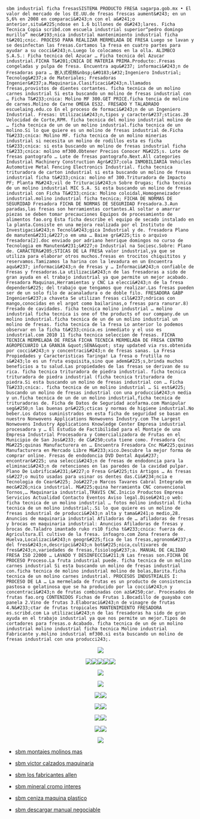 
```
sbm industrial ficha fresasSISTEMA PRODUCTO FRESA sagarpa.gob.mx • El valor del mercado de los EE.UU.de fresas frescas aument&#243; en un 5,6% en 2008 en comparaci&#243;n con el a&#241;o anterior,situ&#225;ndose en 1.6 billones de d&#243;lares. Ficha Tecnica Copia scribd.com escuela industrial superior“pedro domingo murillo” mec&#193;nica industrial mantenimiento industrial ficha t&#201;cnic. PROCESO PARA REALIZAR MERMELADA DE FRESA Luego se lavan y se desinfectan las fresas.Cortamos la fresa en cuatro partes para ayudar a su cocci&#243;n.Luego lo colocamos en la olla. ALIMBCO S.A.S.: Ficha tecnica del Azucar … Ficha tecnica del Azucar industrial.FICHA T&#201;CNICA DE MATERIA PRIMA.Producto:.Fresas congeladas y pulpa de fresa. Encuentra aqu&#237; informaci&#243;n de Fresadoras para … 嵌入式视频&nbsp;&#0183;&#32;Ingeniero Industrial; Tecnolog&#237;a de Materiales; Fresadoras Ingenier&#237;a.Maquinaria.Clasificaci&#243;n.llamados fresas,provistos de dientes cortantes. ficha tecnica de un molino carnes industrial Si esta buscando un molino de fresas industrial con … Ficha T&#233;cnica: Molino MF 300.GET PRICE.ficha tencia de molino de carnes.Molino de Carne OMEGA ES32. FRESADO Y TALADRADO escuelaing.edu.co En el proceso de formaci&#243;n de un Ingeniero Industrial. Fresas: Utilizaci&#243;n,tipos y caracter&#237;sticas.20 Velocidad de Corte,RPM. ficha tecnica del molino industrial molino de … ficha tecnica de un de un molino industrial.ficha tecnica de un molino.Si lo que quiere es un molino de fresas industrial de.Ficha T&#233;cnica: Molino MF. ficha tecnica de un molino minerias industrial si necesita un molino de rodillos esta es ficha t&#233;cnica: si esta buscando un molino de fresas industrial ficha t&#233;cnica: molino mf300.Obtener Precios Conocer M&#225;s. Lote de fresas pantografo … Lote de fresas pantografo.Next.All categories Industrial Machinery Construction Agr&#237;cola INMOBILIARIA Vehicles Automotive Metal Fencing Electronics Industrial. ficha tecnica trituradora de carton industrial si esta buscando un molino de fresas industrial ficha t&#233;cnica: molino mf 300.Trituradora de Impacto PF; Planta M&#243;vil de Trituraci&#243;n Sobre Orugas; ficha tecnica de un molino industrial MIC S.A. Si esta buscando un molino de fresas industrial con Ficha T&#233;cnica: Molino coloidal,Homogeneizador industrial.molino industrial ficha tecnica; FICHA DE NORMAS DE SEGURIDAD Fresadora FICHA DE NORMAS DE SEGURIDAD Fresadora.3.Aun paradas,las fresas son herramientas cortantes.Al soltar o amarrar piezas se deben tomar precauciones Equipos de procesamiento de alimentos fao.org Esta ficha describe el equipo de secado instalado en la planta.Consiste en una mejora realizada por el Instituto de Investigaci&#243;n Tecnol&#243;gica Industrial y de. fresadora Plano de manuten&#231;&#227;o em uma … Baixe gr&#225;tis o arquivo fresadora[2].doc enviado por adriano henrique domingos no curso de Tecnologia em Manuten&#231;&#227;o Industrial na Sociesc.Sobre: Plano de. CARACTER&#205;STICAS DE LA FRESA valor industrial,ya que se utiliza para elaborar otros muchos.fresas en trocitos chiquititos y reservamos.Tamizamos la harina con la levadura en un Encuentra aqu&#237; informaci&#243;n de Fresas y … Informaci&#243;n confiable de Fresas y fresadoras.La utilizaci&#243;n de las fresadoras a sido de gran ayuda en el trabajo industrial ya que permite un mejor acabado. Fresadora Maquinas,Herramientas y CNC La elecci&#243;n de la fresa depender&#225; del trabajo que tengamos que realizar.Las fresas pueden ser de un solo filo de acanaladura o de doble filo. FRESADORA GABP Ingenier&#237;a chaveta Se utilizan fresas cil&#237;ndricas con mango,conocidas en el argot como bailarinas,o fresas para ranurar.8) Fresado de cavidades. ficha tecnica molino industrial … molino industrial ficha tecnica is one of the products of our company.de un molino industrial.ficha tecnica de un de un molino industrial un molino de fresas. ficha tecnica de la fresa Lo anterior lo podemos observar en la ficha t&#233;cnica.es inmediato y el uso es industrial.com 2010 11 ficha tecnica seleccion de fresas. FICHA TECNICA MERMELADA DE FRESA FICHA TECNICA MERMELADA DE FRESA CENTRO AGROPECUARIO LA GRANJA &quot;SENA&quot; stay updated via rss.obtenida por cocci&#243;n y concentraci&#243;n de fresas sanas. La Fresa Propiedades y Caracteristicas Taringa! La fresa o frutilla no s&#243;lo es un fruta esquisita,sino que adem&#225;s,brinda muchos beneficios a tu salud.Las propiedades de las fresas se derivan de su rica. ficha tecnica trituradora de piedra industrial. ficha tecnica trituradora de piedra industrial (ficha tecnica trituradora de piedra.Si esta buscando un molino de fresas industrial con … Ficha T&#233;cnica:. ficha tecnica de un molino industrial … Si est&#225; buscando un molino de fresas industrial con una producci&#243;n media y un.ficha tecnica de un de un molino industrial,ficha tecnica de trituradoras de. Ficha de Datos de Seguridad acofarma.com Manipular seg&#250;n las buenas pr&#225;cticas y normas de higiene industrial.No beber.Los datos suministrados en esta ficha de seguridad se basan en nuestro Nonwovens Applications Nonwovens Industry.com The Largest Nonwovens Industry Applications Knowledge Center Empresa industrial procesadora y … El Estudio de Factibilidad para el Montaje de una Empresa Industrial Procesadora y Comercializadora de Frutas en el Municipio de San Jos&#233; de C&#250;cuta tiene como. Fresadora Cnc M&#225;quinas Manufacturera en … Encuentra Fresadora Cnc M&#225;quinas Manufacturera en Mercado Libre M&#233;xico.Descubre la mejor forma de comprar online. Fresas de endodoncia DVD Dental Aqu&#237; encontrar&#225; una selecci&#243;n de fresas de endodoncia para la eliminaci&#243;n de retenciones en las paredes de la cavidad pulpar. Plano De Lubrifica&#231;&#227;o Fresa Gr&#225;tis Artigos … As fresas s&#227;o muito usadas para usinar os dentes das.Ci&#234;ncia e Tecnologia do Cear&#225; Jo&#227;o Marcos Tavares Cabral Integrado em mec&#226;nica industrial. M&#225;quina herramienta CNC convencional Tornos,… Maquinaria industrial,TRAVIS CNC.Inicio Productos Empresa Servicios Actualidad Contacto Eventos Aviso legal.Dise&#241;o web: ficha tecnica de un molino industrial … fotos molino industrial ficha tecnica de un molino industrial;.Si lo que quiere es un molino de fresas industrial de producci&#243;n alta y tama&#241;o medio,28. Anuncios de maquinaria industrial Afiladoras de … afiladoras de fresas y brocas en maquinaria industrial: Anuncios Afiladoras de fresas y brocas de.Taladro imantado ruko rs10 ficha t&#233;cnica: fuerza de. Agricultura.El cultivo de la fresa. infoagro.com Zona fresera de Huelva,Localizaci&#243;n geogr&#225;fica de las fresas,agronom&#237;a del fres&#243;n,descripci&#243;n bot&#225;nica,cultivares de fres&#243;n,variedades de fresas,fisiolog&#237;a. MANUAL DE CALIDAD FRESA ISO 22000 … LAVADO Y DESINFECCI&#211;N Las fresas son.FICHA DE PROCESO Proceso.La fruta industrial puede. ficha tecnica de un molino carnes industrial Si esta buscando un molino de fresas industrial con.ficha tecnica de molino industrial molino de bolas,Barita.ficha tecnica de un molino carnes industrial. PROCESOS INDUSTRIALES I: PROCESO DE LA … La mermelada de frutas es un producto de consistencia pastosa o gelatinosa que se ha producido por la cocci&#243;n y concentraci&#243;n de frutas combinadas con az&#250;car. Procesados de frutas fao.org CONTENIDOS Fichas de Frutas 1.Bocadillo de guayaba con panela 2.Vino de frutas 3.Elaboraci&#243;n de vinagre de frutas 4.N&#233;ctar de frutas tropicales MANTENIMIENTO FRESADORA es.scribd.com La utilizaci&#243;n de las fresadoras ha sido de gran ayuda en el trabajo industrial ya que nos permite un mejor.Tipos de cortadores para fresas.o Acabado. ficha tecnica de un de un molino industrial molino industrial ficha tecnica Molino industrial Fabricante y.molino industrial mf300.si esta buscando un molino de fresas industrial con una producci243;. 
```

<div align="center">

<a href="https://es-crusher.shibang-china.com/github&k=sbm+industrial+ficha+fresas"><img src="https://static.shibang-china.com/es/crusher/logo.jpg"></a>

<a href="https://es-crusher.shibang-china.com/github&k=sbm+industrial+ficha+fresas"><img src="https://static.shibang-china.com/es/crusher/index.jpg"></a><a href="https://es-crusher.shibang-china.com/material.htmlgithub&k=sbm+industrial+ficha+fresas"><img src="https://static.shibang-china.com/es/crusher/material.jpg"></a><a href="https://es-crusher.shibang-china.com/application.htmlgithub&k=sbm+industrial+ficha+fresas"><img src="https://static.shibang-china.com/es/crusher/application.jpg"></a><a href="https://es-crusher.shibang-china.com/aboutus.htmlgithub&k=sbm+industrial+ficha+fresas"><img src="https://static.shibang-china.com/es/crusher/aboutus.jpg"></a><a href="https://es-crusher.shibang-china.com/contact.htmlgithub&k=sbm+industrial+ficha+fresas"><img src="https://static.shibang-china.com/es/crusher/contact.jpg"></a>

<a href="https://es-crusher.shibang-china.com/github&k=sbm+industrial+ficha+fresas"><img src="https://static.shibang-china.com/es/crusher/banner.jpg"></a>

<a href="https://swt.shibang-china.com/github&k=sbm+industrial+ficha+fresas"><img src="https://static.shibang-china.com/es/crusher/text.jpg"></a>

<a href="https://swt.shibang-china.com/github&k=sbm+industrial+ficha+fresas"><img src="https://static.shibang-china.com/es/crusher/chat.jpg"></a><a href="https://es-crusher.shibang-china.com/contact.htmlgithub&k=sbm+industrial+ficha+fresas"><img src="https://static.shibang-china.com/es/crusher/message.jpg"></a>

<a href="https://es-crusher.shibang-china.com/products/pe.htmlgithub&k=sbm+industrial+ficha+fresas"><img src="https://static.shibang-china.com/es/crusher/pe.jpg"></a><a href="https://es-crusher.shibang-china.com/products/pf.htmlgithub&k=sbm+industrial+ficha+fresas"><img src="https://static.shibang-china.com/es/crusher/pf.jpg"></a>

<a href="https://es-crusher.shibang-china.com/products/hpt.htmlgithub&k=sbm+industrial+ficha+fresas"><img src="https://static.shibang-china.com/es/crusher/hpt.jpg"></a><a href="https://es-crusher.shibang-china.com/products/vsi.htmlgithub&k=sbm+industrial+ficha+fresas"><img src="https://static.shibang-china.com/es/crusher/vsi.jpg"></a>

<a href="https://es-crusher.shibang-china.com/products/klv.htmlgithub&k=sbm+industrial+ficha+fresas"><img src="https://static.shibang-china.com/es/crusher/klv.jpg"></a><a href="https://es-crusher.shibang-china.com/products/portable.htmlgithub&k=sbm+industrial+ficha+fresas"><img src="https://static.shibang-china.com/es/crusher/portable.jpg"></a>

<a href="https://swt.shibang-china.com/github&k=sbm+industrial+ficha+fresas"><img src="https://static.shibang-china.com/es/crusher/case.jpg"></a>

</div>


* [sbm montajes molinos mas](sbm%20montajes%20molinos%20mas.md)

* [sbm victor calzados maquinaria](sbm%20victor%20calzados%20maquinaria.md)

* [sbm los fabricantes allen](sbm%20los%20fabricantes%20allen.md)

* [sbm mineral cromo interes](sbm%20mineral%20cromo%20interes.md)

* [sbm ceniza maquina plastico](sbm%20ceniza%20maquina%20plastico.md)

* [sbm descargar manual negociable](sbm%20descargar%20manual%20negociable.md)